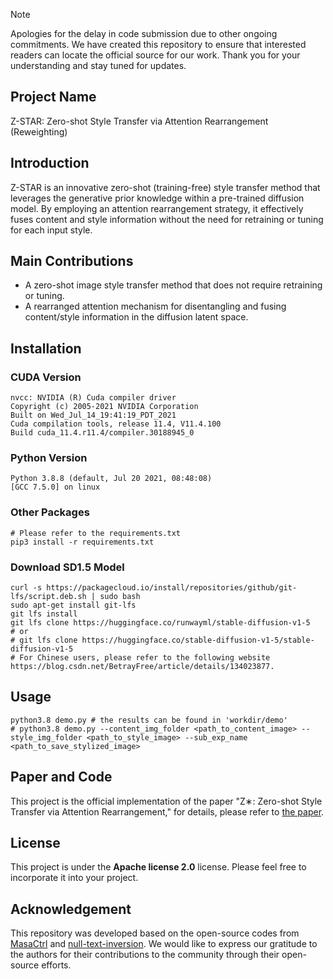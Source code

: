 > [!NOTE]
> Apologies for the delay in code submission due to other ongoing commitments. We have created this repository to ensure that interested readers can locate the official source for our work. Thank you for your understanding and stay tuned for updates.

## Project Name
Z-STAR: Zero-shot Style Transfer via Attention Rearrangement (Reweighting)

## Introduction
Z-STAR is an innovative zero-shot (training-free) style transfer method that leverages the generative prior knowledge within a pre-trained diffusion model. By employing an attention rearrangement strategy, it effectively fuses content and style information without the need for retraining or tuning for each input style.

## Main Contributions
- A zero-shot image style transfer method that does not require retraining or tuning.
- A rearranged attention mechanism for disentangling and fusing content/style information in the diffusion latent space.
  
## Installation
### CUDA Version
```shell
nvcc: NVIDIA (R) Cuda compiler driver
Copyright (c) 2005-2021 NVIDIA Corporation
Built on Wed_Jul_14_19:41:19_PDT_2021
Cuda compilation tools, release 11.4, V11.4.100
Build cuda_11.4.r11.4/compiler.30188945_0
```
### Python Version
```shell
Python 3.8.8 (default, Jul 20 2021, 08:48:08) 
[GCC 7.5.0] on linux
```
### Other Packages
```shell
# Please refer to the requirements.txt
pip3 install -r requirements.txt
```
### Download SD1.5 Model
```shell
curl -s https://packagecloud.io/install/repositories/github/git-lfs/script.deb.sh | sudo bash
sudo apt-get install git-lfs
git lfs install
git lfs clone https://huggingface.co/runwayml/stable-diffusion-v1-5
# or
# git lfs clone https://huggingface.co/stable-diffusion-v1-5/stable-diffusion-v1-5
# For Chinese users, please refer to the following website https://blog.csdn.net/BetrayFree/article/details/134023877.
```

## Usage
```shell
python3.8 demo.py # the results can be found in 'workdir/demo'
# python3.8 demo.py --content_img_folder <path_to_content_image> --style_img_folder <path_to_style_image> --sub_exp_name <path_to_save_stylized_image>
```

## Paper and Code
This project is the official implementation of the paper "Z∗: Zero-shot Style Transfer via Attention Rearrangement," for details, please refer to [the paper](https://arxiv.org/abs/2311.16491).

## License
This project is under the **Apache license 2.0** license. Please feel free to incorporate it into your project.

## Acknowledgement
This repository was developed based on the open-source codes from [MasaCtrl](https://github.com/TencentARC/MasaCtrl) and [null-text-inversion](https://null-text-inversion.github.io/). We would like to express our gratitude to the authors for their contributions to the community through their open-source efforts.
